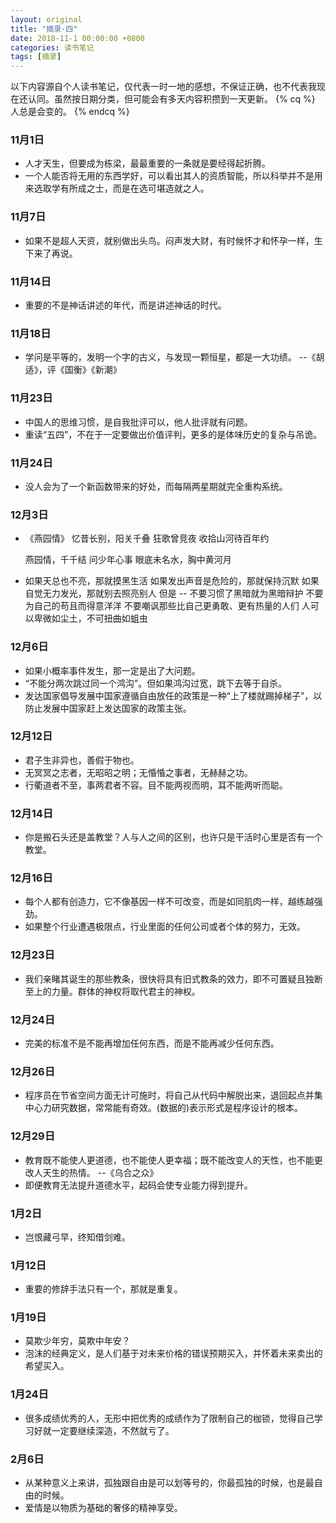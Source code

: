 ```yaml
---
layout: original
title: "摘录·四"
date: 2018-11-1 00:00:00 +0800 
categories: 读书笔记
tags: [摘录]
---
```


以下内容源自个人读书笔记，仅代表一时一地的感想，不保证正确，也不代表我现在还认同。虽然按日期分类，但可能会有多天内容积攒到一天更新。
{% cq %}
人总是会变的。
{% endcq %}

<!-- more -->

### 11月1日
* 人才天生，但要成为栋梁，最最重要的一条就是要经得起折腾。
* 一个人能否将无用的东西学好，可以看出其人的资质智能，所以科举并不是用来选取学有所成之士，而是在选可堪造就之人。

### 11月7日
* 如果不是超人天资，就别做出头鸟。闷声发大财，有时候怀才和怀孕一样，生下来了再说。

### 11月14日
* 重要的不是神话讲述的年代，而是讲述神话的时代。

### 11月18日
* 学问是平等的，发明一个字的古义，与发现一颗恒星，都是一大功绩。  --《胡适》，评《国衡》《新潮》

### 11月23日
* 中国人的思维习惯，是自我批评可以，他人批评就有问题。
* 重读“五四”，不在于一定要做出价值评判，更多的是体味历史的复杂与吊诡。

### 11月24日
* 没人会为了一个新函数带来的好处，而每隔两星期就完全重构系统。

### 12月3日
* 《燕园情》
    忆昔长别，阳关千叠
    狂歌曾竞夜
    收拾山河待百年约

    燕园情，千千结
    问少年心事
    眼底未名水，胸中黄河月

* 如果天总也不亮，那就摸黑生活
  如果发出声音是危险的，那就保持沉默
  如果自觉无力发光，那就别去照亮别人
  但是 -- 不要习惯了黑暗就为黑暗辩护
  不要为自己的苟且而得意洋洋
  不要嘲讽那些比自己更勇敢、更有热量的人们
  人可以卑微如尘土，不可扭曲如蛆虫

### 12月6日
* 如果小概率事件发生，那一定是出了大问题。
* “不能分两次跳过同一个鸿沟”。但如果鸿沟过宽，跳下去等于自杀。
* 发达国家倡导发展中国家遵循自由放任的政策是一种“上了楼就踢掉梯子”，以防止发展中国家赶上发达国家的政策主张。

### 12月12日
* 君子生非异也，善假于物也。
* 无冥冥之志者，无昭昭之明；无惛惛之事者，无赫赫之功。
* 行衢道者不至，事两君者不容。目不能两视而明，耳不能两听而聪。

### 12月14日
* 你是搬石头还是盖教堂？人与人之间的区别，也许只是干活时心里是否有一个教堂。

### 12月16日
* 每个人都有创造力，它不像基因一样不可改变，而是如同肌肉一样，越练越强劲。
* 如果整个行业遭遇极限点，行业里面的任何公司或者个体的努力，无效。

### 12月23日
* 我们亲睹其诞生的那些教条，很快将具有旧式教条的效力，即不可置疑且独断至上的力量。群体的神权将取代君主的神权。

### 12月24日
* 完美的标准不是不能再增加任何东西，而是不能再减少任何东西。

### 12月26日
* 程序员在节省空间方面无计可施时，将自己从代码中解脱出来，退回起点并集中心力研究数据，常常能有奇效。(数据的)表示形式是程序设计的根本。

### 12月29日
* 教育既不能使人更道德，也不能使人更幸福；既不能改变人的天性，也不能更改人天生的热情。  --《乌合之众》
* 即便教育无法提升道德水平，起码会使专业能力得到提升。

### 1月2日
* 岂恨藏弓早，终知借剑难。

### 1月12日
* 重要的修辞手法只有一个，那就是重复。

### 1月19日
* 莫欺少年穷，莫欺中年安？
* 泡沫的经典定义，是人们基于对未来价格的错误预期买入，并怀着未来卖出的希望买入。

### 1月24日
* 很多成绩优秀的人，无形中把优秀的成绩作为了限制自己的枷锁，觉得自己学习好就一定要继续深造，不然就亏了。

### 2月6日
* 从某种意义上来讲，孤独跟自由是可以划等号的，你最孤独的时候，也是最自由的时候。
* 爱情是以物质为基础的奢侈的精神享受。
